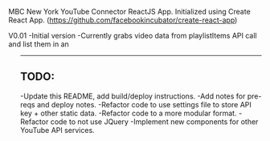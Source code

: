 MBC New York YouTube Connector ReactJS App.
Initialized using Create React App. (https://github.com/facebookincubator/create-react-app)

V0.01
-Initial version
-Currently grabs video data from playlistItems API call and list them in an <ul>

---

TODO:
-
-Update this README, add build/deploy instructions.
-Add notes for pre-reqs and deploy notes.
-Refactor code to use settings file to store API key + other static data.
-Refactor code to a more modular format.
-Refactor code to not use JQuery
-Implement new components for other YouTube API services.
